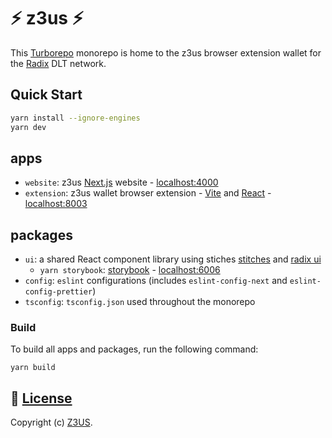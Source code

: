 # ⚡ z3us ⚡ 

This [Turborepo](https://turborepo.org/) monorepo is home to the z3us browser extension wallet for the [Radix](https://www.radixdlt.com/) DLT network.

## Quick Start

```bash
yarn install --ignore-engines
yarn dev
```

## apps
- `website`: z3us [Next.js](https://nextjs.org) website - [localhost:4000](http://localhost:4000)
- `extension`: z3us wallet browser extension - [Vite](https://vitejs.dev/) and [React](https://reactjs.org/) - [localhost:8003](http://localhost:8003)
 
## packages
- `ui`: a shared React component library using stiches [stitches](https://stitches.dev) and [radix ui](https://www.radix-ui.com/)
	- `yarn storybook`: [storybook](https://storybook.js.org) - [localhost:6006](http://localhost:6006)
- `config`: `eslint` configurations (includes `eslint-config-next` and `eslint-config-prettier`)
- `tsconfig`: `tsconfig.json` used throughout the monorepo

### Build
To build all apps and packages, run the following command:

```
yarn build
```

📜 [License](LICENSE)
-------

Copyright (c) [Z3US](https://github.com/orgs/z3us-dapps/people?query=role%3Aowner).
